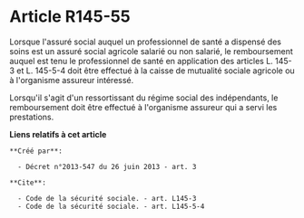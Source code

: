 # Article R145-55

Lorsque l'assuré social auquel un professionnel de santé a dispensé des soins est un assuré social agricole salarié ou non
salarié, le remboursement auquel est tenu le professionnel de santé en application des articles L. 145-3 et L. 145-5-4 doit
être effectué à la caisse de mutualité sociale agricole ou à l'organisme assureur intéressé. 

Lorsqu'il s'agit d'un ressortissant du régime social des indépendants, le remboursement doit être effectué à l'organisme
assureur qui a servi les prestations.

**Liens relatifs à cet article**

	**Créé par**:

	  - Décret n°2013-547 du 26 juin 2013 - art. 3

	**Cite**:

	  - Code de la sécurité sociale. - art. L145-3
	  - Code de la sécurité sociale. - art. L145-5-4

